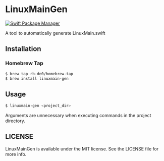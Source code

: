 # LinuxMainGen

[![Swift Package Manager](https://img.shields.io/badge/Swift%20Package%20Manager-compatible-brightgreen.svg)](https://github.com/apple/swift-package-manager)

A tool to automatically generate LinuxMain.swift

## Installation

### Homebrew Tap

```bash
$ brew tap rb-de0/homebrew-tap
$ brew install linuxmain-gen
```

## Usage

```bash
$ linuxmain-gen <project_dir>
```

Arguments are unnecessary when executing commands in the project directory.

## LICENSE

LinuxMainGen is available under the MIT license. See the LICENSE file for more info.


